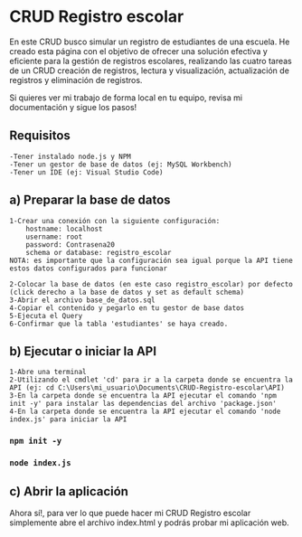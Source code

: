 # CRUD Registro escolar

En este CRUD busco simular un registro de estudiantes de una escuela. He creado esta página con el objetivo de ofrecer una solución efectiva y eficiente para la gestión de registros escolares, realizando las cuatro tareas de un CRUD creación de registros, lectura y visualización, actualización de registros y eliminación de registros.

Si quieres ver mi trabajo de forma local en tu equipo, revisa mi documentación y sigue los pasos!

## Requisitos

    -Tener instalado node.js y NPM
    -Tener un gestor de base de datos (ej: MySQL Workbench)
    -Tener un IDE (ej: Visual Studio Code)

## a) Preparar la base de datos

    1-Crear una conexión con la siguiente configuración:
        hostname: localhost
        username: root
        password: Contrasena20
        schema or database: registro_escolar
    NOTA: es importante que la configuración sea igual porque la API tiene estos datos configurados para funcionar

    2-Colocar la base de datos (en este caso registro_escolar) por defecto (click derecho a la base de datos y set as default schema)
    3-Abrir el archivo base_de_datos.sql
    4-Copiar el contenido y pegarlo en tu gestor de base datos
    5-Ejecuta el Query 
    6-Confirmar que la tabla 'estudiantes' se haya creado. 

## b) Ejecutar o iniciar la API

    1-Abre una terminal
    2-Utilizando el cmdlet 'cd' para ir a la carpeta donde se encuentra la API (ej: cd C:\Users\mi_usuario\Documents\CRUD-Registro-escolar\API) 
    3-En la carpeta donde se encuentra la API ejecutar el comando 'npm init -y' para instalar las dependencias del archivo 'package.json'
    4-En la carpeta donde se encuentra la API ejecutar el comando 'node index.js' para iniciar la API

### `npm init -y`
### `node index.js`

## c) Abrir la aplicación

Ahora sí!, para ver lo que puede hacer mi CRUD Registro escolar simplemente abre el archivo index.html y podrás probar mi aplicación web.